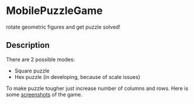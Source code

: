 # MobilePuzzleGame
rotate geometric figures and get puzzle solved!
## Description
There are 2 possible modes:
- Square puzzle
- Hex puzzle (in developing, because of scale issues)

To make puzzle tougher just increase number of columns and rows.
Here is some [screenshots](https://github.com/imma-fish-u/MobilePuzzleGame/screenshots/) of the game.

